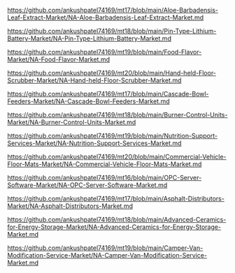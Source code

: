 <p><a href="https://github.com/ankushpatel74169/mt17/blob/main/Aloe-Barbadensis-Leaf-Extract-Market/NA-Aloe-Barbadensis-Leaf-Extract-Market.md">https://github.com/ankushpatel74169/mt17/blob/main/Aloe-Barbadensis-Leaf-Extract-Market/NA-Aloe-Barbadensis-Leaf-Extract-Market.md</a></p><p><a href="https://github.com/ankushpatel74169/mt18/blob/main/Pin-Type-Lithium-Battery-Market/NA-Pin-Type-Lithium-Battery-Market.md">https://github.com/ankushpatel74169/mt18/blob/main/Pin-Type-Lithium-Battery-Market/NA-Pin-Type-Lithium-Battery-Market.md</a></p><p><a href="https://github.com/ankushpatel74169/mt19/blob/main/Food-Flavor-Market/NA-Food-Flavor-Market.md">https://github.com/ankushpatel74169/mt19/blob/main/Food-Flavor-Market/NA-Food-Flavor-Market.md</a></p><p><a href="https://github.com/ankushpatel74169/mt20/blob/main/Hand-held-Floor-Scrubber-Market/NA-Hand-held-Floor-Scrubber-Market.md">https://github.com/ankushpatel74169/mt20/blob/main/Hand-held-Floor-Scrubber-Market/NA-Hand-held-Floor-Scrubber-Market.md</a></p><p><a href="https://github.com/ankushpatel74169/mt17/blob/main/Cascade-Bowl-Feeders-Market/NA-Cascade-Bowl-Feeders-Market.md">https://github.com/ankushpatel74169/mt17/blob/main/Cascade-Bowl-Feeders-Market/NA-Cascade-Bowl-Feeders-Market.md</a></p><p><a href="https://github.com/ankushpatel74169/mt18/blob/main/Burner-Control-Units-Market/NA-Burner-Control-Units-Market.md">https://github.com/ankushpatel74169/mt18/blob/main/Burner-Control-Units-Market/NA-Burner-Control-Units-Market.md</a></p><p><a href="https://github.com/ankushpatel74169/mt19/blob/main/Nutrition-Support-Services-Market/NA-Nutrition-Support-Services-Market.md">https://github.com/ankushpatel74169/mt19/blob/main/Nutrition-Support-Services-Market/NA-Nutrition-Support-Services-Market.md</a></p><p><a href="https://github.com/ankushpatel74169/mt20/blob/main/Commercial-Vehicle-Floor-Mats-Market/NA-Commercial-Vehicle-Floor-Mats-Market.md">https://github.com/ankushpatel74169/mt20/blob/main/Commercial-Vehicle-Floor-Mats-Market/NA-Commercial-Vehicle-Floor-Mats-Market.md</a></p><p><a href="https://github.com/ankushpatel74169/mt16/blob/main/OPC-Server-Software-Market/NA-OPC-Server-Software-Market.md">https://github.com/ankushpatel74169/mt16/blob/main/OPC-Server-Software-Market/NA-OPC-Server-Software-Market.md</a></p><p><a href="https://github.com/ankushpatel74169/mt17/blob/main/Asphalt-Distributors-Market/NA-Asphalt-Distributors-Market.md">https://github.com/ankushpatel74169/mt17/blob/main/Asphalt-Distributors-Market/NA-Asphalt-Distributors-Market.md</a></p><p><a href="https://github.com/ankushpatel74169/mt18/blob/main/Advanced-Ceramics-for-Energy-Storage-Market/NA-Advanced-Ceramics-for-Energy-Storage-Market.md">https://github.com/ankushpatel74169/mt18/blob/main/Advanced-Ceramics-for-Energy-Storage-Market/NA-Advanced-Ceramics-for-Energy-Storage-Market.md</a></p><p><a href="https://github.com/ankushpatel74169/mt19/blob/main/Camper-Van-Modification-Service-Market/NA-Camper-Van-Modification-Service-Market.md">https://github.com/ankushpatel74169/mt19/blob/main/Camper-Van-Modification-Service-Market/NA-Camper-Van-Modification-Service-Market.md</a></p>
